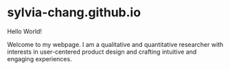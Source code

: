 # sylvia-chang.github.io

Hello World!

Welcome to my webpage. I am a qualitative and quantitative researcher with interests in user-centered product design and crafting intuitive and engaging experiences.
